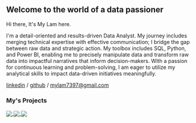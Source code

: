 ##  Welcome to the world of a data passioner
Hi there, 
It's My Lam here. 

I'm a detail-oriented and results-driven Data Analyst. My journey includes merging technical expertise with effective communication; I bridge the gap between raw data and strategic action. My toolbox includes SQL, Python, and Power BI, enabling me to precisely manipulate data and transform raw data into impactful narratives that inform decision-makers. With a passion for continuous learning and problem-solving, I am eager to utilize my analytical skills to impact data-driven initiatives meaningfully.

[linkedin](https://www.linkedin.com/in/mylam7/) / [github](https://github.com/mylam7) / mylam7397@gmail.com
 
### **My's Projects**

<a href="https://github.com/mylam7/PBI">
  <!-- Change the `github-readme-stats.anuraghazra1.vercel.app` to `github-readme-stats.vercel.app`  -->
  <img align="center" src="https://github-readme-stats.vercel.app/api/pin/?username=mylam7&repo=PBI&theme=shadow_blue" />
</a>  
<a href="https://github.com/mylam7/SQL-Ecommerce-Dataset/edit/main/README.md">
  <!-- Change the `github-readme-stats.anuraghazra1.vercel.app` to `github-readme-stats.vercel.app`  -->
  <img align="center" src="https://github-readme-stats.vercel.app/api/pin/?username=mylam7&repo=SQL-Ecommerce-Dataset&theme=shadow_blue" />
</a>  
<a href="https://github.com/mylam7/ML_4G_service_project">
  <!-- Change the `github-readme-stats.anuraghazra1.vercel.app` to `github-readme-stats.vercel.app`  -->
  <img align="center" src="https://github-readme-stats.vercel.app/api/pin/?username=mylam7&repo=ML_4G_service_project&theme=shadow_blue" />
</a>  
